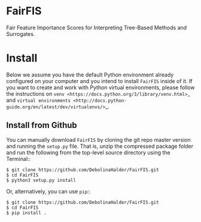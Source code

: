 # FairFIS
Fair Feature Importance Scores for Interpreting Tree-Based Methods and Surrogates.

Install
=======
Below we assume you have the default Python environment already configured on
your computer and you intend to install ``FairFIS`` inside of it.  If you want to
create and work with Python virtual environments, please follow the instructions
on `venv <https://docs.python.org/3/library/venv.html>`_ and `virtual
environments <http://docs.python-guide.org/en/latest/dev/virtualenvs/>`_. 




Install from Github
-------------------
You can manually download ``FairFIS`` by cloning the git repo master version and
running the ``setup.py`` file. That is, unzip the compressed package folder
and run the following from the top-level source directory using the Terminal::

    $ git clone https://github.com/DebolinaHalder/FairFIS.git
    $ cd FairFIS
    $ python3 setup.py install

Or, alternatively, you can use ``pip``::

    $ git clone https://github.com/DebolinaHalder/FairFIS.git
    $ cd FairFIS
    $ pip install .



